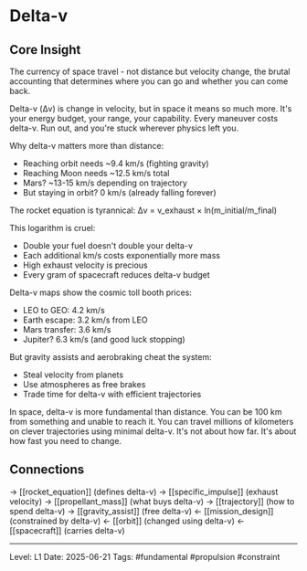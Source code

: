 # Delta-v

## Core Insight
The currency of space travel - not distance but velocity change, the brutal accounting that determines where you can go and whether you can come back.

Delta-v (Δv) is change in velocity, but in space it means so much more. It's your energy budget, your range, your capability. Every maneuver costs delta-v. Run out, and you're stuck wherever physics left you.

Why delta-v matters more than distance:
- Reaching orbit needs ~9.4 km/s (fighting gravity)
- Reaching Moon needs ~12.5 km/s total
- Mars? ~13-15 km/s depending on trajectory
- But staying in orbit? 0 km/s (already falling forever)

The rocket equation is tyrannical:
Δv = v_exhaust × ln(m_initial/m_final)

This logarithm is cruel:
- Double your fuel doesn't double your delta-v
- Each additional km/s costs exponentially more mass
- High exhaust velocity is precious
- Every gram of spacecraft reduces delta-v budget

Delta-v maps show the cosmic toll booth prices:
- LEO to GEO: 4.2 km/s
- Earth escape: 3.2 km/s from LEO
- Mars transfer: 3.6 km/s
- Jupiter? 6.3 km/s (and good luck stopping)

But gravity assists and aerobraking cheat the system:
- Steal velocity from planets
- Use atmospheres as free brakes
- Trade time for delta-v with efficient trajectories

In space, delta-v is more fundamental than distance. You can be 100 km from something and unable to reach it. You can travel millions of kilometers on clever trajectories using minimal delta-v. It's not about how far. It's about how fast you need to change.

## Connections
→ [[rocket_equation]] (defines delta-v)
→ [[specific_impulse]] (exhaust velocity)
→ [[propellant_mass]] (what buys delta-v)
→ [[trajectory]] (how to spend delta-v)
→ [[gravity_assist]] (free delta-v)
← [[mission_design]] (constrained by delta-v)
← [[orbit]] (changed using delta-v)
← [[spacecraft]] (carries delta-v)

---
Level: L1
Date: 2025-06-21
Tags: #fundamental #propulsion #constraint